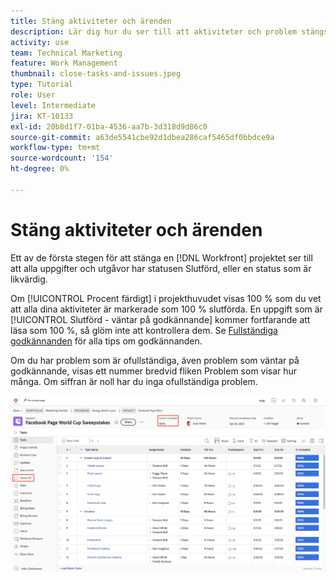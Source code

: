 ```yaml
---
title: Stäng aktiviteter och ärenden
description: Lär dig hur du ser till att aktiviteter och problem stängs innan du stänger ett projekt i [!DNL  Workfront].
activity: use
team: Technical Marketing
feature: Work Management
thumbnail: close-tasks-and-issues.jpeg
type: Tutorial
role: User
level: Intermediate
jira: KT-10133
exl-id: 20b8d1f7-01ba-4536-aa7b-3d318d9d86c0
source-git-commit: a63de5541cbe92d1dbea286caf5465df0bbdce9a
workflow-type: tm+mt
source-wordcount: '154'
ht-degree: 0%

---
```


# Stäng aktiviteter och ärenden

Ett av de första stegen för att stänga en [!DNL Workfront] projektet ser till att alla uppgifter och utgåvor har statusen Slutförd, eller en status som är likvärdig.

Om [!UICONTROL Procent färdigt] i projekthuvudet visas 100 % som du vet att alla dina aktiviteter är markerade som 100 % slutförda. En uppgift som är [!UICONTROL Slutförd - väntar på godkännande] kommer fortfarande att läsa som 100 %, så glöm inte att kontrollera dem. Se [Fullständiga godkännanden](https://experienceleague.adobe.com/docs/workfront-learn/tutorials-workfront/manage-work/close-a-project/complete-approvals.html) för alla tips om godkännanden.

Om du har problem som är ofullständiga, även problem som väntar på godkännande, visas ett nummer bredvid fliken Problem som visar hur många. Om siffran är noll har du inga ofullständiga problem.

![Projektvisning [!UICONTROL Procent färdigt] och öppna problem](assets/close-tasks-and-issues.png)
